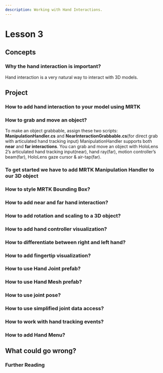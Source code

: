 ```yaml
---
description: Working with Hand Interactions.
---
```


# Lesson 3

## Concepts

### Why the hand interaction is important?

Hand interaction is a very natural way to interact with 3D models.

## Project

### How to add hand interaction to your model using MRTK

### How to grab and move an object?

 To make an object grabbable, assign these two scripts: **ManipulationHandler.cs** and **NearInteractionGrabbable.cs**\(for direct grab with articulated hand tracking input\) ManipulationHandler supports both **near** and **far interactions**. You can grab and move an object with HoloLens 2’s articulated hand tracking input\(near\), hand ray\(far\), motion controller’s beam\(far\), HoloLens gaze cursor & air-tap\(far\).

### To get started we have to add MRTK Manipulation Handler to our 3D object

### How to style MRTK Bounding Box?

### How to add near and far hand interaction?

### How to add rotation and scaling to a 3D object?



### How to add hand controller visualization?

### How to differentiate between right and left hand?

### How to add fingertip visualization?

### How to use Hand Joint prefab?

### How to use Hand Mesh prefab? 

### How to use joint pose?

### How to use simplified joint data access?

### How to work with hand tracking events?

### How to add Hand Menu?

## What could go wrong?

### Further Reading

